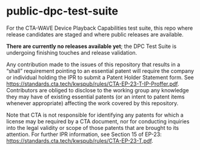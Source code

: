 # public-dpc-test-suite
For the CTA-WAVE Device Playback Capabilities test suite, this repo where release candidates are staged and where public releases are available. 

**There are currently no releases available yet**; the DPC Test Suite is undergoing finishing touches and release validation.

Any contribution made to the issues of this repository that results in a “shall” requirement pointing to an essential patent will require the company or individual 
holding the IPR to submit a Patent Holder Statement form. See https://standards.cta.tech/kwspub/rules/CTA-EP-23-T-IP-Proffer.pdf. Contributors are obliged to disclose to 
the working group any knowledge they may have of existing essential patents (or an intent to patent items whenever appropriate) affecting the work covered by this 
repository.

Note that CTA is not responsible for identifying any patents for which a license may be required by a CTA document, nor for conducting inquiries into the legal validity 
or scope of those patents that are brought to its attention. For further IPR information, see Section 15 of EP-23: 
https://standards.cta.tech/kwspub/rules/CTA-EP-23-T.pdf.

